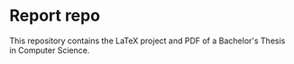 # Report repo 
This repository contains the LaTeX project and PDF of a Bachelor's Thesis in Computer Science. 
